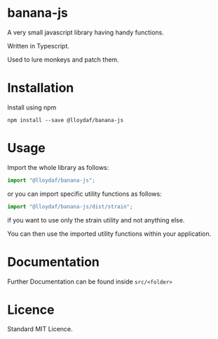# banana-js

A very small javascript library having handy functions.

Written in Typescript.

Used to lure monkeys and patch them.

# Installation

Install using npm

```
npm install --save @lloydaf/banana-js
```

# Usage

Import the whole library as follows:

```typescript
import "@lloydaf/banana-js";
```

or you can import specific utility functions as follows:

```typescript
import "@lloydaf/banana-js/dist/strain";
```

if you want to use only the strain utility and not anything else.

You can then use the imported utility functions within your application.

# Documentation

Further Documentation can be found inside `src/<folder>`

# Licence

Standard MIT Licence.